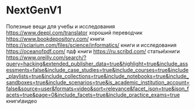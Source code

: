 # NextGenV1
Полезные вещи для учебы и исследования
https://www.deepl.com/translator хороший переводчик
https://www.bookdepository.com/ книги
https://sciarium.com/files/science/informatics/ книги и исследования
https://oceanofpdf.com/ пдф книги
https://ru.scribd.com/ статьи\книги 
https://www.oreilly.com/search/?query=hacking&extended_publisher_data=true&highlight=true&include_assessments=false&include_case_studies=true&include_courses=true&include_playlists=true&include_collections=true&include_notebooks=true&include_sandboxes=true&include_scenarios=true&is_academic_institution_account=false&source=user&formats=video&sort=relevance&facet_json=true&json_facets=true&page=0&include_facets=true&include_practice_exams=true книги\видео 

